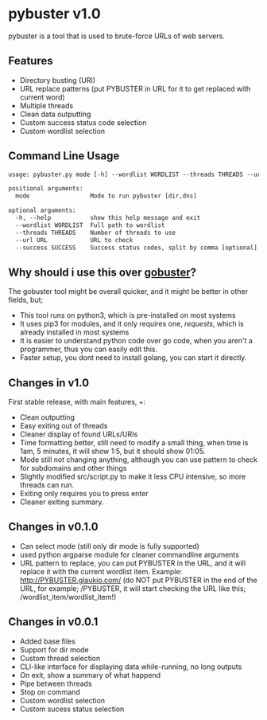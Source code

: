 # pybuster v1.0

pybuster is a tool that is used to brute-force URLs of web servers.

## Features

- Directory busting (URI)
- URL replace patterns (put PYBUSTER in URL for it to get replaced with current word)
- Multiple threads
- Clean data outputting
- Custom success status code selection
- Custom wordlist selection

## Command Line Usage

```txt
usage: pybuster.py mode [-h] --wordlist WORDLIST --threads THREADS --url URL [--success SUCCESS]

positional arguments:
  mode                 Mode to run pybuster [dir,dns]

optional arguments:
  -h, --help           show this help message and exit
  --wordlist WORDLIST  Full path to wordlist
  --threads THREADS    Number of threads to use
  --url URL            URL to check
  --success SUCCESS    Success status codes, split by comma [optional]
```

## Why should i use this over [gobuster](https://github.com/OJ/gobuster)?

The gobuster tool might be overall quicker, and it might be better in other fields, but;

- This tool runs on python3, which is pre-installed on most systems
- It uses pip3 for modules, and it only requires one, *requests*, which is already installed in most systems
- It is easier to understand python code over go code, when you aren't a programmer, thus you can easily edit this.
- Faster setup, you dont need to install golang, you can start it directly.

## Changes in v1.0
First stable release, with main features, +:

- Clean outputting
- Easy exiting out of threads
- Cleaner display of found URLs/URIs
- Time formatting better, still need to modify a small thing, when time is 1am, 5 minutes, it will show 1:5, but it should show 01:05.
- Mode still not changing anything, although you can use pattern to check for subdomains and other things
- Slightly modified src/script.py to make it less CPU intensive, so more threads can run.
- Exiting only requires you to press enter
- Cleaner exiting summary.

## Changes in v0.1.0

- Can select mode (still only dir mode is fully supported)
- used python argparse module for cleaner commandline arguments
- URL pattern to replace, you can put PYBUSTER in the URL, and it will replace it with the current wordlist item. Example: <http://PYBUSTER.glaukio.com/> (do NOT put PYBUSTER in the end of the URL, for example; /PYBUSTER, it will start checking the URL like this; /wordlist_item/wordlist_item!)

## Changes in v0.0.1

- Added base files
- Support for dir mode
- Custom thread selection
- CLI-like interface for displaying data while-running, no long outputs
- On exit, show a summary of what happend
- Pipe between threads
- Stop on command
- Custom wordlist selection
- Custom sucess status selection
